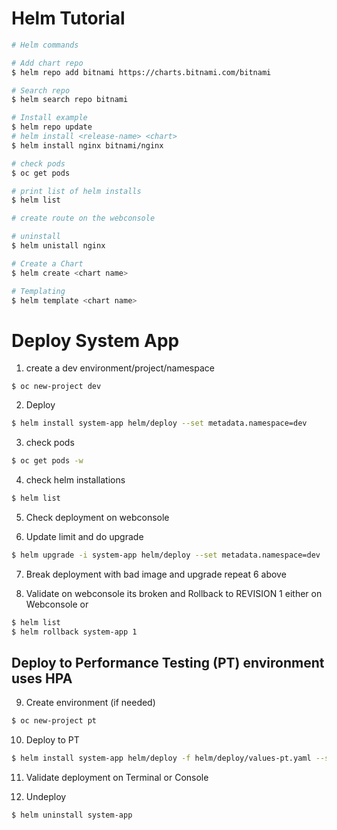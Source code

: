 # Helm Tutorial
```sh
# Helm commands

# Add chart repo
$ helm repo add bitnami https://charts.bitnami.com/bitnami

# Search repo
$ helm search repo bitnami

# Install example
$ helm repo update   
# helm install <release-name> <chart>
$ helm install nginx bitnami/nginx

# check pods 
$ oc get pods

# print list of helm installs
$ helm list

# create route on the webconsole

# uninstall 
$ helm unistall nginx

# Create a Chart
$ helm create <chart name>

# Templating
$ helm template <chart name>

```
# Deploy System App


1. create a dev environment/project/namespace
```
$ oc new-project dev
```

2. Deploy
```sh
$ helm install system-app helm/deploy --set metadata.namespace=dev
```

3. check pods
```sh
$ oc get pods -w
```

4. check helm installations
```sh
$ helm list
```

5. Check deployment on webconsole

6. Update limit and do upgrade
```sh
$ helm upgrade -i system-app helm/deploy --set metadata.namespace=dev
```

7. Break deployment with bad image and upgrade repeat 6 above

8. Validate on webconsole its broken and Rollback to REVISION 1 either on Webconsole or 
```sh
$ helm list
$ helm rollback system-app 1
```

## Deploy to Performance Testing (PT) environment uses HPA
9. Create environment (if needed)
```sh
$ oc new-project pt
```

10. Deploy to PT
```sh
$ helm install system-app helm/deploy -f helm/deploy/values-pt.yaml --set metadata.namespace=pt
```

11. Validate deployment on Terminal or Console

12. Undeploy 
```sh
$ helm uninstall system-app
```












```
